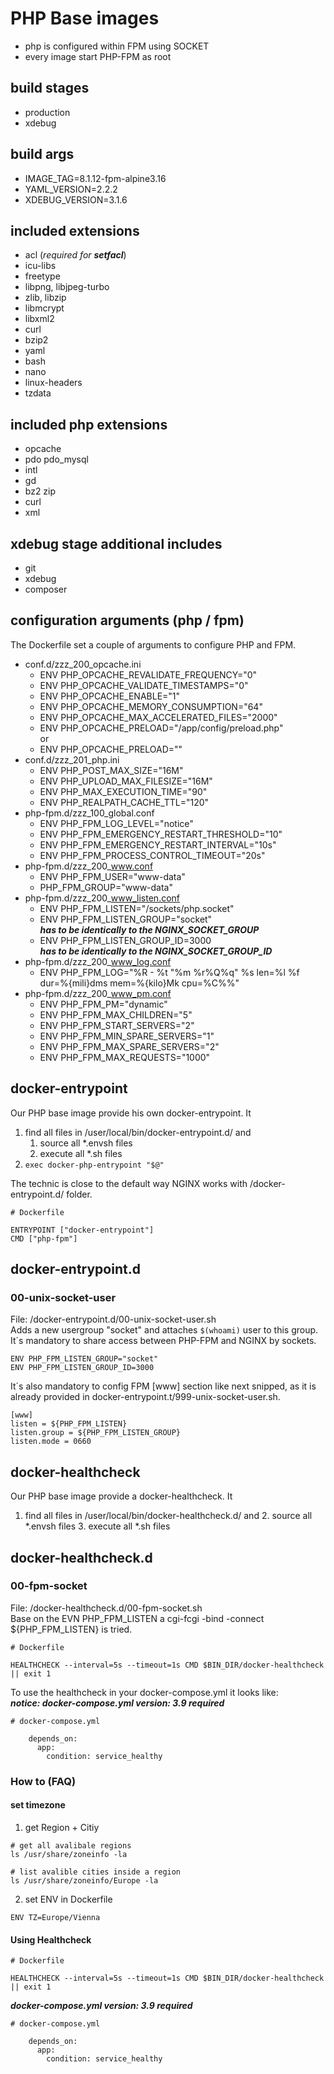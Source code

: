 # PHP Base images
* php is configured within FPM using SOCKET
* every image start PHP-FPM as root

## build stages
- production
- xdebug

## build args
- IMAGE_TAG=8.1.12-fpm-alpine3.16
- YAML_VERSION=2.2.2
- XDEBUG_VERSION=3.1.6

## included extensions
- acl (_required for **setfacl**_)
- icu-libs
- freetype
- libpng, libjpeg-turbo
- zlib, libzip
- libmcrypt
- libxml2
- curl
- bzip2
- yaml
- bash
- nano
- linux-headers
- tzdata

## included php extensions
- opcache
- pdo pdo_mysql
- intl
- gd
- bz2 zip
- curl
- xml

## xdebug stage additional includes
- git
- xdebug
- composer

## configuration arguments (php / fpm) ####
The Dockerfile set a couple of arguments to configure PHP and FPM.

- conf.d/zzz_200_opcache.ini 
  - ENV PHP_OPCACHE_REVALIDATE_FREQUENCY="0"
  - ENV PHP_OPCACHE_VALIDATE_TIMESTAMPS="0"
  - ENV PHP_OPCACHE_ENABLE="1"
  - ENV PHP_OPCACHE_MEMORY_CONSUMPTION="64"
  - ENV PHP_OPCACHE_MAX_ACCELERATED_FILES="2000"
  - ENV PHP_OPCACHE_PRELOAD="/app/config/preload.php"<br>
   or
  - ENV PHP_OPCACHE_PRELOAD=""
- conf.d/zzz_201_php.ini
  - ENV PHP_POST_MAX_SIZE="16M"
  - ENV PHP_UPLOAD_MAX_FILESIZE="16M"
  - ENV PHP_MAX_EXECUTION_TIME="90"
  - ENV PHP_REALPATH_CACHE_TTL="120"
- php-fpm.d/zzz_100_global.conf
  - ENV PHP_FPM_LOG_LEVEL="notice"
  - ENV PHP_FPM_EMERGENCY_RESTART_THRESHOLD="10"
  - ENV PHP_FPM_EMERGENCY_RESTART_INTERVAL="10s"
  - ENV PHP_FPM_PROCESS_CONTROL_TIMEOUT="20s"
- php-fpm.d/zzz_200_www.conf
  - ENV PHP_FPM_USER="www-data"
  - PHP_FPM_GROUP="www-data"
- php-fpm.d/zzz_200_www_listen.conf
  - ENV PHP_FPM_LISTEN="/sockets/php.socket"
  - ENV PHP_FPM_LISTEN_GROUP="socket"<br>
    _**has to be identically to the NGINX_SOCKET_GROUP**_
  - ENV PHP_FPM_LISTEN_GROUP_ID=3000<br>
    _**has to be identically to the NGINX_SOCKET_GROUP_ID**_
- php-fpm.d/zzz_200_www_log.conf
  - ENV PHP_FPM_LOG="%R - %t \"%m %r%Q%q\" %s len=%l %f dur=%{mili}dms mem=%{kilo}Mk cpu=%C%%"
- php-fpm.d/zzz_200_www_pm.conf
  - ENV PHP_FPM_PM="dynamic"
  - ENV PHP_FPM_MAX_CHILDREN="5"
  - ENV PHP_FPM_START_SERVERS="2"
  - ENV PHP_FPM_MIN_SPARE_SERVERS="1"
  - ENV PHP_FPM_MAX_SPARE_SERVERS="2"
  - ENV PHP_FPM_MAX_REQUESTS="1000"

## docker-entrypoint
Our PHP base image provide his own docker-entrypoint. It
1. find all files in /user/local/bin/docker-entrypoint.d/ and
   1. source all *.envsh files
   2. execute all *.sh files
2. ``exec docker-php-entrypoint "$@"``
 
The technic is close to the default way NGINX works with /docker-entrypoint.d/ folder.
```
# Dockerfile

ENTRYPOINT ["docker-entrypoint"]
CMD ["php-fpm"]
```
## docker-entrypoint.d
### 00-unix-socket-user
File: /docker-entrypoint.d/00-unix-socket-user.sh<br>
Adds a new usergroup "socket" and attaches ```$(whoami)``` user to this group.<br>
It´s mandatory to share access between PHP-FPM and NGINX by sockets.
```
ENV PHP_FPM_LISTEN_GROUP="socket"
ENV PHP_FPM_LISTEN_GROUP_ID=3000
```
It´s also mandatory to config FPM [www] section like next snipped, as it is already provided in docker-entrypoint.t/999-unix-socket-user.sh.
```
[www]
listen = ${PHP_FPM_LISTEN}
listen.group = ${PHP_FPM_LISTEN_GROUP}
listen.mode = 0660
```
## docker-healthcheck
Our PHP base image provide a docker-healthcheck. It
1. find all files in /user/local/bin/docker-healthcheck.d/ and
   2. source all *.envsh files
   3. execute all *.sh files
## docker-healthcheck.d
### 00-fpm-socket
File: /docker-healthcheck.d/00-fpm-socket.sh<br>
Base on the EVN PHP_FPM_LISTEN a cgi-fcgi -bind -connect ${PHP_FPM_LISTEN} is tried.<br>
```
# Dockerfile

HEALTHCHECK --interval=5s --timeout=1s CMD $BIN_DIR/docker-healthcheck || exit 1
```
To use the healthcheck in your docker-compose.yml it looks like:<br>
**_notice: docker-compose.yml version: 3.9 required_**
```
# docker-compose.yml

    depends_on:
      app:
        condition: service_healthy
```

### How to (FAQ)
#### set timezone
1. get Region + Citiy
```
# get all avalibale regions
ls /usr/share/zoneinfo -la

# list avalible cities inside a region
ls /usr/share/zoneinfo/Europe -la
```
2. set ENV in Dockerfile
```
ENV TZ=Europe/Vienna
```
#### Using Healthcheck
```
# Dockerfile

HEALTHCHECK --interval=5s --timeout=1s CMD $BIN_DIR/docker-healthcheck || exit 1
```
**_docker-compose.yml version: 3.9 required_**
```
# docker-compose.yml

    depends_on:
      app:
        condition: service_healthy
```   
